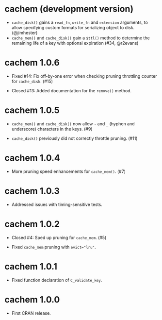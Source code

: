 # cachem (development version)

* `cache_disk()` gains a `read_fn`, `write_fn` and `extension` arguments, to allow specifying custom formats for serializing object to disk. (@jimhester)
* `cache_mem()` and `cache_disk()` gain a `$ttl()` method to determine the remaining life of a key with optional expiration (#34, @r2evans)

# cachem 1.0.6

* Fixed #14: Fix off-by-one error when checking pruning throttling counter for `cache_disk`. (#15)

* Closed #13: Added documentation for the `remove()` method.


# cachem 1.0.5

* `cache_mem()` and `cache_disk()` now allow `-` and `_` (hyphen and underscore) characters in the keys. (#9)

* `cache_disk()` previously did not correctly throttle pruning. (#11)


# cachem 1.0.4

* More pruning speed enhancements for `cache_mem()`. (#7)


# cachem 1.0.3

* Addressed issues with timing-sensitive tests.


# cachem 1.0.2

* Closed #4: Sped up pruning for `cache_mem`. (#5)

* Fixed `cache_mem` pruning with `evict="lru"`.


# cachem 1.0.1

* Fixed function declaration of `C_validate_key`.


# cachem 1.0.0

* First CRAN release.

